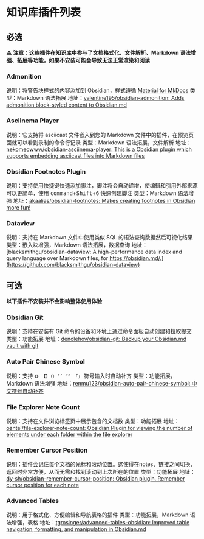 # 知识库插件列表

## 必选

**⚠️ 注意：这些插件在知识库中参与了文档格式化、文件解析、Markdown 语法增强、拓展等功能，如果不安装可能会导致无法正常渲染和阅读**

### Admonition

说明：将警告块样式的内容添加到 Obsidian，样式遵循 [Material for MkDocs](https://squidfunk.github.io/mkdocs-material/reference/admonitions/)
类型：Markdown 语法拓展
地址：[valentine195/obsidian-admonition: Adds admonition block-styled content to Obsidian.md](https://github.com/valentine195/obsidian-admonition)

### Asciinema Player

说明：它支持将 asciicast 文件嵌入到您的 Markdown 文件中的插件，在预览页面就可以看到录制的命令行记录
类型：Markdown 语法拓展，文件解析
地址：[nekomeowww/obsidian-asciinema-player: This is a Obsidian plugin which supports embedding asciicast files into Markdown files](https://github.com/nekomeowww/obsidian-asciinema-player)

### Obsidian Footnotes Plugin

说明：支持使用快捷键快速添加脚注，脚注将会自动递增，使编辑和引用外部来源可以更简单，使用 <kbd data-macos-keyboard-key="command">command</kbd>+<kbd>Shift</kbd>+<kbd>6</kbd> 快速创建脚注
类型：Markdown 语法增强
地址：[akaalias/obsidian-footnotes: Makes creating footnotes in Obsidian more fun!](https://github.com/akaalias/obsidian-footnotes)

### Dataview

说明：支持在 Markdown 文件中使用类似 SQL 的语法查询数据然后可视化结果
类型：嵌入块增强，Markdown 语法拓展，数据查询
地址：[blacksmithgu/obsidian-dataview: A high-performance data index and query language over Markdown files, for https://obsidian.md/.](https://github.com/blacksmithgu/obsidian-dataview)

## 可选

**以下插件不安装并不会影响整体使用体验**

### Obsidian Git

说明：支持在安装有 Git 命令的设备和环境上通过命令面板自动创建和拉取提交
类型：功能拓展
地址：[denolehov/obsidian-git: Backup your Obsidian.md vault with git](https://github.com/denolehov/obsidian-git)

### Auto Pair Chinese Symbol

说明：支持 `《》 【】（）‘’ “” 「」`  符号输入时自动补齐
类型：功能拓展，Markdown 语法增强
地址：[renmu123/obsidian-auto-pair-chinese-symbol: 中文符号自动补齐](https://github.com/renmu123/obsidian-auto-pair-chinese-symbol)

### File Explorer Note Count

说明：支持在文件浏览标签页中展示包含的文档数
类型：功能拓展
地址：[ozntel/file-explorer-note-count: Obsidian Plugin for viewing the number of elements under each folder within the file explorer](https://github.com/ozntel/file-explorer-note-count)

### Remember Cursor Position

说明：插件会记住每个文档的光标和滚动位置。这使得在notes、链接之间切换、返回时非常方便，从而无需和找到滚动到上次所在的位置
类型：功能拓展
地址：[dy-sh/obsidian-remember-cursor-position: Obsidian plugin. Remember cursor position for each note](https://github.com/dy-sh/obsidian-remember-cursor-position)

### Advanced Tables

说明：用于格式化、方便编辑和导航表格的插件
类型：功能拓展，Markdown 语法增强，表格
地址：[tgrosinger/advanced-tables-obsidian: Improved table navigation, formatting, and manipulation in Obsidian.md](https://github.com/tgrosinger/advanced-tables-obsidian)
